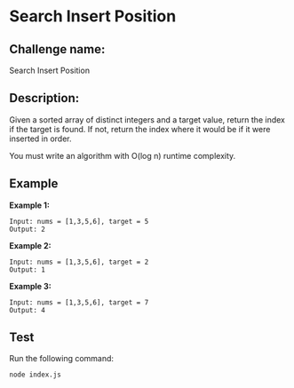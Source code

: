 # Search Insert Position

## Challenge name: 

Search Insert Position

## Description: 

Given a sorted array of distinct integers and a target value, return the index if the target is found. If not, 
return the index where it would be if it were inserted in order.

You must write an algorithm with O(log n) runtime complexity.

## Example

**Example 1:**
```
Input: nums = [1,3,5,6], target = 5
Output: 2
```

**Example 2:**
```
Input: nums = [1,3,5,6], target = 2
Output: 1
```

**Example 3:**
```
Input: nums = [1,3,5,6], target = 7
Output: 4
```

## Test

Run the following command:
```
node index.js
```
